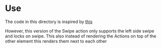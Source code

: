 # Use

The code in this directory is inspired by [this](https://github.com/saket/swipe/tree/trunk)


However, this version of the Swipe action only supports the left side swipe and locks on swipe. 
This also instead of rendering the Actions on top of the other element this renders them next to each other
